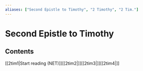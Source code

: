 ```yaml
---
aliases: ["Second Epistle to Timothy", "2 Timothy", "2 Tim."]
---
```

# Second Epistle to Timothy
## Contents
[[2tim1|Start reading (NET)]][[2tim2|]][[2tim3|]][[2tim4|]]